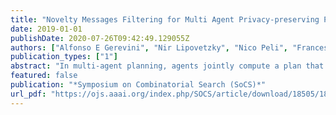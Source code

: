 ```yaml
---
title: "Novelty Messages Filtering for Multi Agent Privacy-preserving Planning"
date: 2019-01-01
publishDate: 2020-07-26T09:42:49.129055Z
authors: ["Alfonso E Gerevini", "Nir Lipovetzky", "Nico Peli", "Francesco Percassi", "Alessandro Saetti", "Ivan Serina"]
publication_types: ["1"]
abstract: "In multi-agent planning, agents jointly compute a plan that achieves mutual goals, keeping certain information private to the individual agents. Agents' coordination is achieved through the transmission of messages, but they can be a source of privacy leakage as they can permit a malicious agent to collect information about other agents' search processes and states. In this paper, we investigate the usage of novelty techniques in the context of (decentralised) multi-agent privacy preserving planning, addressing the challenges related to the agents' privacy and performance. In particular, we show that novelty based techniques allow a significant reduction on the number of messages transmitted among agents, increasing their privacy levels and also their performances. An experimental study analyses the effectiveness of our techniques and compares them with the state of-the-art. Finally, we examine the robustness of our approach considering different delays in the messages transmission as would occur in overloaded networks, due for example to massive attacks or critical situations."
featured: false
publication: "*Symposium on Combinatorial Search (SoCS)*"
url_pdf: "https://ojs.aaai.org/index.php/SOCS/article/download/18505/18296"
---
```


